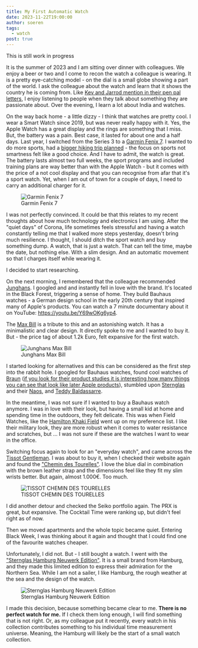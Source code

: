 ```yaml
---
title: My First Automatic Watch
date: 2023-11-22T19:00:00
author: soeren
tags:
  - watch
post: true
---
```


<p class="notice">This is still work in progress</p>

It is the summer of 2023 and I am sitting over dinner with colleagues. We enjoy a beer or two and I come to recon the watch a colleague is wearing. It is a pretty eye-catching model - on the dial is a small globe showing a part of the world. I ask the colleague about the watch and learn that it shows the country he is coming from. Like [Kev and Jarrod mention in their pen pal letters](https://kevquirk.com/pen-pal-november-2023-jarrod-blundy), I enjoy listening to people when they talk about something they are passionate about. Over the evening, I learn a lot about India and watches. 

On the way back home - a little dizzy - I think that watches are pretty cool. I wear a Smart Watch since 2019, but was never really happy with it. Yes, the Apple Watch has a great display and the rings are something that I miss. But, the battery was a pain. Best case, it lasted for about one and a half days. Last year, I switched from the Series 3 to a [Garmin Fenix 7](https://www.garmin.com/de-DE/p/735520). I wanted to do more sports, had a [bigger hiking trip planned](/2022/e5) - the focus on sports not smartness felt like a good choice. And I have to admit, the watch is great. The battery lasts almost two full weeks, the sport programs and included training plans are way better than with the Apple Watch - but it comes with the price of a not cool display and that you can recognise from afar that it's a sport watch. Yet, when I am out of town for a couple of days, I need to carry an additional charger for it. 

<figure>
  <img alt="Garmin Fenix 7" src="https://res.garmin.com/transform/image/upload/c_limit,dpr_2.0,f_auto,h_896,q_auto,w_700/c_limit,h_896,w_700/v1/Product_Images/en/products/010-02540-21/v/cf-xl?pgw=1" />
  <figcaption>Garmin Fenix 7</figcaption>
</figure>

I was not perfectly convinced. It could be that this relates to my recent thoughts about how much technology and electronics I am using. After the "quiet days" of Corona, life sometimes feels stressful and having a watch constantly telling me that I walked more steps yesterday, doesn't bring much resilience. I thought, I should ditch the sport watch and buy something dump. A watch, that is just a watch. That can tell the time, maybe the date, but nothing else. With a slim design. And an automatic movement so that I charges itself while wearing it. 

I decided to start researching. 

On the next morning, I remembered that the colleague recommended  [Junghans](https://www.junghans.de). I googled and and instantly fell in love with the brand. It's located in the Black Forest, triggering a sense of home. They build Bauhaus watches - a German design school in the early 20th century that inspired many of Apple's products. You can watch a 7 minute documentary about it on YouTube: https://youtu.be/Y69wOKg6yp4. 

The [Max Bill](https://www.junghans.de/kollektionen/uhren/junghans-max-bill/max-bill-automatic/27400702?c=26) is a tribute to this and an astonishing watch. It has a minimalistic and clear design. It directly spoke to me and I wanted to buy it. But - the price tag of about 1.2k Euro, felt expansive for the first watch. 

<figure>
  <img alt="Junghans Max Bill" src="https://ch.dev.junghans.de/media/image/fc/34/bb/27_3500-04_front.png" />
  <figcaption>Junghans Max Bill</figcaption>
</figure>

I started looking for alternatives and this can be considered as the first step into the rabbit hole. I googled for Bauhaus watches, found cool watches of [Braun](https://de.braun-clocks.com/de/collections/watches) ([if you look for their product studies it is interesting how many things you can see that look like later Apple products](https://www.cultofmac.com/188753/the-braun-products-that-inspired-apples-iconic-designs-gallery/)), stumbled upon [Sternglas](https://www.sternglas.de) and their [Naos](https://www.sternglas.de/products/naos-automatik-weiss), and [Teddy Baldassarre](https://www.youtube.com/@TeddyBaldassarre).

In the meantime, I was not sure if I wanted to buy a Bauhaus watch anymore. I was in love with their look, but having a small kid at home and spending time in the outdoors, they felt delicate. This was when Field Watches, like the [Hamilton Khaki Field](https://www.hamiltonwatch.com/de-de/collection/khaki-field.html) went up on my preference list. I like their military look, they are more robust when it comes to water resistance and scratches, but ... I was not sure if these are the watches I want to wear in the office. 

Switching focus again to look for an "everyday watch", and came across the [Tissot Gentleman](https://www.tissotwatches.com/de-de/collection/alle-uhren/t-classic/gentleman.html). I was about to buy it, when I checked their website again and found the ["Chemin des Tourelles"](https://www.tissotwatches.com/de-de/t1398071604100.html). I love the blue dial in combination with the brown leather strap and the dimensions feel like they fit my slim wrists better. But again, almost 1.000€. Too much.

<figure>
  <img alt="TISSOT CHEMIN DES TOURELLES" src="https://www.tissotwatches.com/media/catalog/product/T/1/T139.807.16.041.00.png" />
  <figcaption>TISSOT CHEMIN DES TOURELLES</figcaption>
</figure>

I did another detour and checked the Seiko portfolio again. The PRX is great, but expansive. The Cocktail Time were ranking up, but didn't feel right as of now. 

Then we moved apartments and the whole topic became quiet. Entering Black Week, I was thinking about it again and thought that I could find one of the favourite watches cheaper. 

Unfortunately, I did not. But - I still bought a watch. I went with the ["Sternglas Hamburg Neuwerk Edition"](https://www.sternglas.de/products/hamburg-automatik-edition-neuwerk-vintage-mokka). It is a small brand from Hamburg, and they made this limited edition to express their admiration for the Northern Sea. While I am not a sailer, I like Hamburg, the rough weather at the sea and the design of the watch. 

<figure>
  <img alt="Sternglas Hamburg Neuwerk Edition" src="https://www.uhrzeit.org/bilder/produkte/uhren/Sternglas/S02HHN11VI11/raw2.jpg" />
  <figcaption>Sternglas Hamburg Neuwerk Edition</figcaption>
</figure>

I made this decision, because something became clear to me. **There is no perfect watch for me.** If I check them long enough, I will find something that is not right. Or, as my colleague put it recently, every watch in his collection contributes something to his individual time measurement universe. Meaning, the Hamburg will likely be the start of a small watch collection. 